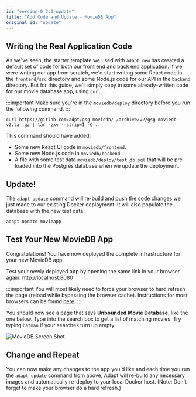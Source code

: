 ```yaml
---
id: "version-0.2.0-update"
title: "Add Code and Update - MovieDB App"
original_id: "update"
---
```


<!-- DOCTOC SKIP -->

## Writing the Real Application Code

As we've seen, the starter template we used with `adapt new` has created a default set of code for both our front end and back end application.
If we were writing our app from scratch, we'd start writing some React code in the `frontend/src` directory and some Node.js code for our API in the `backend` directory.
But for this guide, we'll simply copy in some already-written code for our movie database app, using `curl`.

:::important
Make sure you're in the `moviedb/deploy` directory before you run the following command.
:::

<!-- doctest command -->

```console
curl https://gitlab.com/adpt/gsg-moviedb/-/archive/v2/gsg-moviedb-v2.tar.gz | tar -zxv --strip=1 -C ..
```

This command should have added:

* Some new React UI code in `moviedb/frontend`.
* Some new Node.js code in `moviedb/backend`.
* A file with some test data `moviedb/deploy/test_db.sql` that will be pre-loaded into the Postgres database when we update the deployment.

## Update!

The `adapt update` command will re-build and push the code changes we just made to our existing Docker deployment.
It will also populate the database with the new test data.
<!-- doctest command -->

```console
adapt update movieapp
```

<!-- doctest output { matchRegex: "Deployment movieapp updated successfully." } -->

## Test Your New MovieDB App

Congratulations!
You have now deployed the complete infrastructure for your new MovieDB app.

Test your newly deployed app by opening the same link in your browser again: [http://localhost:8080](http://localhost:8080)

<!-- doctest exec { cmd: "$HOSTCURL http://localhost:8080", matchRegex: "<title>Unbounded Movie Database</title>" } -->
<!-- doctest exec { cmd: "$HOSTCURL http://localhost:8080/api/search/batman", matchRegex: "Lego Batman Movie" } -->

:::important
You will most likely need to force your browser to hard refresh the page (reload while bypassing the browser cache).
Instructions for most browsers can be found [here](https://en.wikipedia.org/wiki/Wikipedia:Bypass_your_cache#Bypassing_cache).
:::

You should now see a page that says **Unbounded Movie Database**, like the one below.
Type into the search box to get a list of matching movies.
Try typing `batman` if your searches turn up empty.

![MovieDB Screen Shot](assets/getting_started/moviedb.png)

## Change and Repeat

You can now make any changes to the app you'd like and each time you run the `adapt update` command from above, Adapt will re-build any necessary images and automatically re-deploy to your local Docker host.
(Note: Don't forget to make your browser do a hard refresh.)

